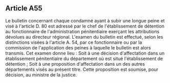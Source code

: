 Article A55
----
Le bulletin concernant chaque condamné ayant à subir une longue peine et visé à
l'article D. 80 est adressé par le chef de l'établissement de détention au
fonctionnaire de l'administration pénitentiaire exerçant les attributions
dévolues au directeur régional. L'examen du bulletin est effectué, selon les
distinctions visées à l'article A. 54, par ce fonctionnaire ou par la commission
de l'application des peines à laquelle le bulletin est alors transmis. Cet
examen donne lieu : Soit à une décision d'affectation dans un établissement
pénitentiaire du département où est situé l'établissement de détention ; Soit à
une proposition d'affectation dans un des autres départements visés au présent
titre. Cette proposition est soumise, pour décision, au ministre de la justice.
